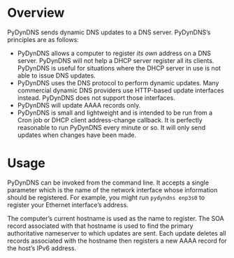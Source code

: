 Overview
========

PyDynDNS sends dynamic DNS updates to a DNS server. PyDynDNS’s principles are
as follows:
* PyDynDNS allows a computer to register *its own* address on a DNS server.
  PyDynDNS will not help a DHCP server register all its clients. PyDynDNS is
  useful for situations where the DHCP server in use is not able to issue DNS
  updates.
* PyDynDNS uses the DNS protocol to perform dynamic updates. Many commercial
  dynamic DNS providers use HTTP-based update interfaces instead. PyDynDNS does
  not support those interfaces.
* PyDynDNS will update AAAA records only.
* PyDynDNS is small and lightweight and is intended to be run from a Cron job
  or DHCP client address-change callback. It is perfectly reasonable to run
  PyDynDNS every minute or so. It will only send updates when changes have been
  made.



Usage
=====

PyDynDNS can be invoked from the command line. It accepts a single parameter
which is the name of the network interface whose information should be
registered. For example, you might run `pydyndns enp3s0` to register your
Ethernet interface’s address.

The computer’s current hostname is used as the name to register. The SOA record
associated with that hostname is used to find the primary authoritative
nameserver to which updates are sent. Each update deletes all records
associated with the hostname then registers a new AAAA record for the host’s
IPv6 address.
